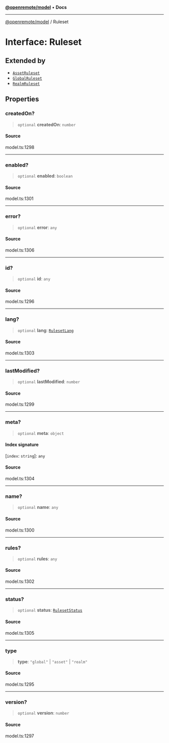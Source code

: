 [**@openremote/model**](../README.md) • **Docs**

***

[@openremote/model](../globals.md) / Ruleset

# Interface: Ruleset

## Extended by

- [`AssetRuleset`](AssetRuleset.md)
- [`GlobalRuleset`](GlobalRuleset.md)
- [`RealmRuleset`](RealmRuleset.md)

## Properties

### createdOn?

> `optional` **createdOn**: `number`

#### Source

model.ts:1298

***

### enabled?

> `optional` **enabled**: `boolean`

#### Source

model.ts:1301

***

### error?

> `optional` **error**: `any`

#### Source

model.ts:1306

***

### id?

> `optional` **id**: `any`

#### Source

model.ts:1296

***

### lang?

> `optional` **lang**: [`RulesetLang`](../enumerations/RulesetLang.md)

#### Source

model.ts:1303

***

### lastModified?

> `optional` **lastModified**: `number`

#### Source

model.ts:1299

***

### meta?

> `optional` **meta**: `object`

#### Index signature

 \[`index`: `string`\]: `any`

#### Source

model.ts:1304

***

### name?

> `optional` **name**: `any`

#### Source

model.ts:1300

***

### rules?

> `optional` **rules**: `any`

#### Source

model.ts:1302

***

### status?

> `optional` **status**: [`RulesetStatus`](../enumerations/RulesetStatus.md)

#### Source

model.ts:1305

***

### type

> **type**: `"global"` \| `"asset"` \| `"realm"`

#### Source

model.ts:1295

***

### version?

> `optional` **version**: `number`

#### Source

model.ts:1297

